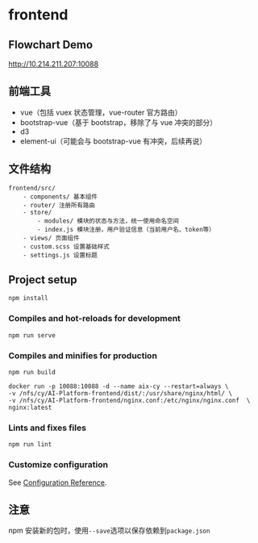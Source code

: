 # frontend

## Flowchart Demo

<http://10.214.211.207:10088>

## 前端工具

-   vue（包括 vuex 状态管理，vue-router 官方路由）
-   bootstrap-vue（基于 bootstrap，移除了与 vue 冲突的部分）
-   d3
-   element-ui（可能会与 bootstrap-vue 有冲突，后续再说）

## 文件结构

```
frontend/src/
    - components/ 基本组件
    - router/ 注册所有路由
    - store/
        - modules/ 模块的状态与方法，统一使用命名空间
        - index.js 模块注册，用户验证信息（当前用户名、token等）
    - views/ 页面组件
    - custom.scss 设置基础样式
    - settings.js 设置标题
```

## Project setup

```
npm install
```

### Compiles and hot-reloads for development

```
npm run serve
```

### Compiles and minifies for production

```
npm run build

docker run -p 10088:10088 -d --name aix-cy --restart=always \
-v /nfs/cy/AI-Platform-frontend/dist/:/usr/share/nginx/html/ \
-v /nfs/cy/AI-Platform-frontend/nginx.conf:/etc/nginx/nginx.conf  \
nginx:latest
```

### Lints and fixes files

```
npm run lint
```

### Customize configuration

See [Configuration Reference](https://cli.vuejs.org/config/).

## 注意

npm 安装新的包时，使用`--save`选项以保存依赖到`package.json`

